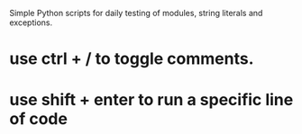 Simple Python scripts for daily testing of modules, string literals and exceptions. 

# use ctrl + / to toggle comments. 
# use shift + enter to run a specific line of code
